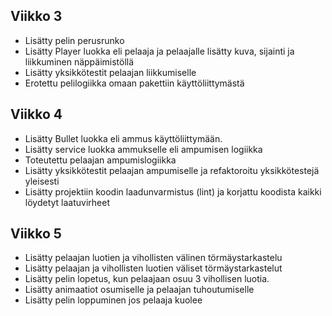 ## Viikko 3

- Lisätty pelin perusrunko
- Lisätty Player luokka eli pelaaja ja pelaajalle lisätty kuva, sijainti ja liikkuminen
näppäimistöllä
- Lisätty yksikkötestit pelaajan liikkumiselle
- Erotettu pelilogiikka omaan pakettiin käyttöliittymästä

## Viikko 4 

- Lisätty Bullet luokka eli ammus käyttöliittymään. 
- Lisätty service luokka ammukselle eli ampumisen logiikka 
- Toteutettu pelaajan ampumislogiikka
- Lisätty yksikkötestit pelaajan ampumiselle ja refaktoroitu yksikkötestejä yleisesti 
- Lisätty projektiin koodin laadunvarmistus (lint) ja korjattu koodista kaikki löydetyt laatuvirheet

## Viikko 5 

- Lisätty pelaajan luotien ja vihollisten välinen törmäystarkastelu 
- Lisätty pelaajan ja vihollisten luotien väliset törmäystarkastelut
- Lisätty pelin lopetus, kun pelaajaan osuu 3 vihollisen luotia. 
- Lisätty animaatiot osumiselle ja pelaajan tuhoutumiselle
- Lisätty pelin loppuminen jos pelaaja kuolee
